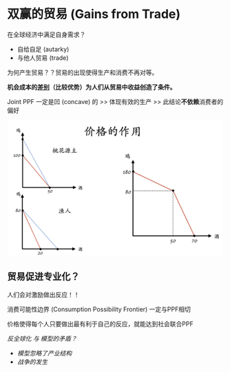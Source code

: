 # 双赢的贸易 (Gains from Trade)

在全球经济中满足自身需求？

+ 自给自足 (autarky)
+ 与他人贸易 (trade)

为何产生贸易？？贸易的出现使得生产和消费不再对等。

**机会成本的<u>差别</u>（比较优势）为人们从贸易中收益创造了条件。**

Joint PPF 一定是凹 (concave) 的 >> 体现有效的生产 >> 此结论**不依赖**消费者的偏好

<div align=left> <img src="../../../assets/img/principles-of-economics-I/production-possibility-frontier.png" width=500> </div>

## 贸易促进专业化？

人们会对激励做出反应！！

消费可能性边界 (Consumption Possibility Frontier) 一定与PPF相切

价格使得每个人只要做出最有利于自己的反应，就能达到社会联合PPF

*反全球化 与 模型的矛盾？*

+ *模型忽略了产业结构*
+ *战争的发生*
